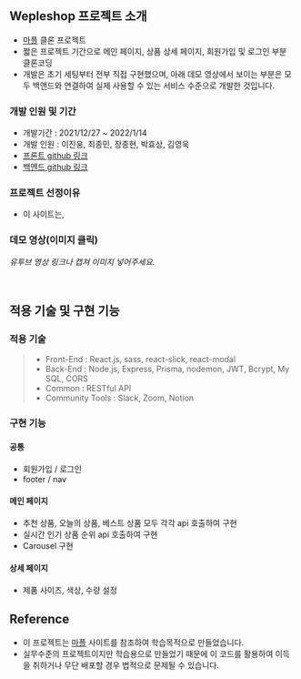 ## Wepleshop 프로젝트 소개

- [마플](https://marpple.shop/kr/) 클론 프로젝트
- 짧은 프로젝트 기간으로 메인 페이지, 상품 상세 페이지, 회원가입 및 로그인 부분 클론코딩
- 개발은 초기 세팅부터 전부 직접 구현했으며, 아래 데모 영상에서 보이는 부분은 모두 백앤드와 연결하여 실제 사용할 수 있는 서비스 수준으로 개발한 것입니다.

### 개발 인원 및 기간

- 개발기간 : 2021/12/27 ~ 2022/1/14
- 개발 인원 : 이진웅, 최종민, 장종현, 박효상, 김영욱
- [프론트 github 링크](https://github.com/wecode-bootcamp-korea/fullstack3-1st-wepleshop-frontend)
- [백엔드 github 링크](https://github.com/wecode-bootcamp-korea/fullstack3-1st-wepleshop-backend)

### 프로젝트 선정이유

- 이 사이트는,

### 데모 영상(이미지 클릭)

_유투브 영상 링크나 캡쳐 이미지 넣어주세요._

<br>

## 적용 기술 및 구현 기능

### 적용 기술

> - Front-End : React.js, sass, react-slick, react-modal
> - Back-End : Node.js, Express, Prisma, nodemon, JWT, Bcrypt, My SQL, CORS
> - Common : RESTful API
> - Community Tools : Slack, Zoom, Notion

### 구현 기능

#### 공통

- 회원가입 / 로그인
- footer / nav

#### 메인 페이지

- 추천 상품, 오늘의 상품, 베스트 상품 모두 각각 api 호출하여 구현
- 실시간 인기 상품 순위 api 호출하여 구현
- Carousel 구현

#### 상세 페이지

- 제품 사이즈, 색상, 수량 설정

## Reference

- 이 프로젝트는 [마플](https://marpple.shop/kr/) 사이트를 참조하여 학습목적으로 만들었습니다.
- 실무수준의 프로젝트이지만 학습용으로 만들었기 때문에 이 코드를 활용하여 이득을 취하거나 무단 배포할 경우 법적으로 문제될 수 있습니다.
